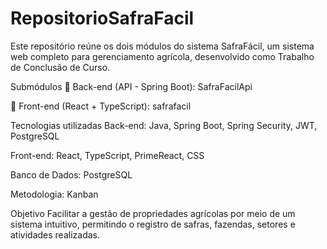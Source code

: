 ﻿# RepositorioSafraFacil

Este repositório reúne os dois módulos do sistema SafraFácil, um sistema web completo para gerenciamento agrícola, desenvolvido como Trabalho de Conclusão de Curso.

Submódulos
🔗 Back-end (API - Spring Boot):
SafraFacilApi

🔗 Front-end (React + TypeScript):
safrafacil

Tecnologias utilizadas
Back-end: Java, Spring Boot, Spring Security, JWT, PostgreSQL

Front-end: React, TypeScript, PrimeReact, CSS

Banco de Dados: PostgreSQL

Metodologia: Kanban

Objetivo
Facilitar a gestão de propriedades agrícolas por meio de um sistema intuitivo, permitindo o registro de safras, fazendas, setores e atividades realizadas.
